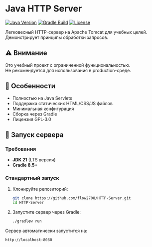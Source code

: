 # Java HTTP Server

[![Java Version](https://img.shields.io/badge/Java-21%2B-blue)](https://openjdk.org/)
[![Gradle Build](https://img.shields.io/badge/Gradle-8.5%2B-green)](https://gradle.org/)
[![License](https://img.shields.io/badge/License-GPL--3.0-blue)](LICENSE)

Легковесный HTTP-сервер на Apache Tomcat для учебных целей. Демонстрирует принципы обработки запросов.
## ⚠️ Внимание

Это учебный проект с ограниченной функциональностью.  
Не рекомендуется для использования в production-среде.  

## 📌 Особенности

- Полностью на Java Servlets
- Поддержка статических HTML/CSS/JS файлов
- Минимальная конфигурация
- Сборка через Gradle
- Лицензия GPL-3.0

## 🚀 Запуск сервера

### Требования
- **JDK 21** (LTS версия)
- **Gradle 8.5+**

### Стандартный запуск
1. Клонируйте репозиторий:
   ```bash
   git clone https://github.com/flow2708/HTTP-Server.git
   cd HTTP-Server
2. Запустите сервер через Gradle:
   ```bash
   ./gradlew run
Сервер автоматически запустится на:
   ```bash
   http://localhost:8080
